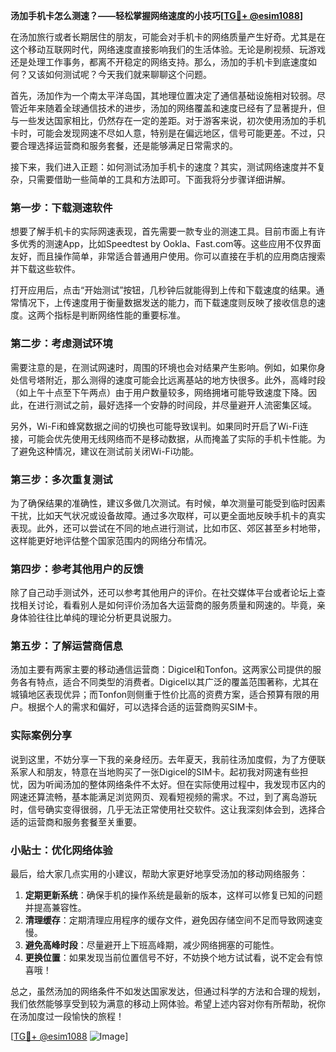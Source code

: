 **汤加手机卡怎么测速？——轻松掌握网络速度的小技巧[[TG💪+ @esim1088](https://t.me/s/esim1088)]**

在汤加旅行或者长期居住的朋友，可能会对手机卡的网络质量产生好奇。尤其是在这个移动互联网时代，网络速度直接影响我们的生活体验。无论是刷视频、玩游戏还是处理工作事务，都离不开稳定的网络支持。那么，汤加的手机卡到底速度如何？又该如何测试呢？今天我们就来聊聊这个问题。

首先，汤加作为一个南太平洋岛国，其地理位置决定了通信基础设施相对较弱。尽管近年来随着全球通信技术的进步，汤加的网络覆盖和速度已经有了显著提升，但与一些发达国家相比，仍然存在一定的差距。对于游客来说，初次使用汤加的手机卡时，可能会发现网速不尽如人意，特别是在偏远地区，信号可能更差。不过，只要合理选择运营商和服务套餐，还是能够满足日常需求的。

接下来，我们进入正题：如何测试汤加手机卡的速度？其实，测试网络速度并不复杂，只需要借助一些简单的工具和方法即可。下面我将分步骤详细讲解。

### 第一步：下载测速软件

想要了解手机卡的实际网速表现，首先需要一款专业的测速工具。目前市面上有许多优秀的测速App，比如Speedtest by Ookla、Fast.com等。这些应用不仅界面友好，而且操作简单，非常适合普通用户使用。你可以直接在手机的应用商店搜索并下载这些软件。

打开应用后，点击“开始测试”按钮，几秒钟后就能得到上传和下载速度的结果。通常情况下，上传速度用于衡量数据发送的能力，而下载速度则反映了接收信息的速度。这两个指标是判断网络性能的重要标准。

### 第二步：考虑测试环境

需要注意的是，在测试网速时，周围的环境也会对结果产生影响。例如，如果你身处信号塔附近，那么测得的速度可能会比远离基站的地方快很多。此外，高峰时段（如上午十点至下午两点）由于用户数量较多，网络拥堵可能导致速度下降。因此，在进行测试之前，最好选择一个安静的时间段，并尽量避开人流密集区域。

另外，Wi-Fi和蜂窝数据之间的切换也可能导致误判。如果同时开启了Wi-Fi连接，可能会优先使用无线网络而不是移动数据，从而掩盖了实际的手机卡性能。为了避免这种情况，建议在测试前关闭Wi-Fi功能。

### 第三步：多次重复测试

为了确保结果的准确性，建议多做几次测试。有时候，单次测量可能受到临时因素干扰，比如天气状况或设备故障。通过多次取样，可以更全面地反映手机卡的真实表现。此外，还可以尝试在不同的地点进行测试，比如市区、郊区甚至乡村地带，这样能更好地评估整个国家范围内的网络分布情况。

### 第四步：参考其他用户的反馈

除了自己动手测试外，还可以参考其他用户的评价。在社交媒体平台或者论坛上查找相关讨论，看看别人是如何评价汤加各大运营商的服务质量和网速的。毕竟，亲身体验往往比单纯的理论分析更具说服力。

### 第五步：了解运营商信息

汤加主要有两家主要的移动通信运营商：Digicel和Tonfon。这两家公司提供的服务各有特点，适合不同类型的消费者。Digicel以其广泛的覆盖范围著称，尤其在城镇地区表现优异；而Tonfon则侧重于性价比高的资费方案，适合预算有限的用户。根据个人的需求和偏好，可以选择合适的运营商购买SIM卡。

### 实际案例分享

说到这里，不妨分享一下我的亲身经历。去年夏天，我前往汤加度假，为了方便联系家人和朋友，特意在当地购买了一张Digicel的SIM卡。起初我对网速有些担忧，因为听闻汤加的整体网络条件不太好。但在实际使用过程中，我发现市区内的网速还算流畅，基本能满足浏览网页、观看短视频的需求。不过，到了离岛游玩时，信号确实变得很弱，几乎无法正常使用社交软件。这让我深刻体会到，选择合适的运营商和服务套餐至关重要。

### 小贴士：优化网络体验

最后，给大家几点实用的小建议，帮助大家更好地享受汤加的移动网络服务：

1. **定期更新系统**：确保手机的操作系统是最新的版本，这样可以修复已知的问题并提高兼容性。
2. **清理缓存**：定期清理应用程序的缓存文件，避免因存储空间不足而导致网速变慢。
3. **避免高峰时段**：尽量避开上下班高峰期，减少网络拥塞的可能性。
4. **更换位置**：如果发现当前位置信号不好，不妨换个地方试试看，说不定会有惊喜哦！

总之，虽然汤加的网络条件不如发达国家发达，但通过科学的方法和合理的规划，我们依然能够享受到较为满意的移动上网体验。希望上述内容对你有所帮助，祝你在汤加度过一段愉快的旅程！

[[TG💪+ @esim1088](https://t.me/s/esim1088) ![Image](https://i.postimg.cc/4NQfJmqS/Snipaste-2025-05-13-00-14-12.png)]